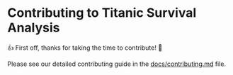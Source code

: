# Contributing to Titanic Survival Analysis

👍 First off, thanks for taking the time to contribute! 🎉

Please see our detailed contributing guide in the [docs/contributing.md](../docs/contributing.md) file.
